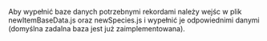 Aby wypełnić baze danych potrzebnymi rekordami należy wejśc w plik newItemBaseData.js oraz newSpecies.js i wypełnić je odpowiednimi danymi (domyślna zadalna baza jest już zaimplementowana). 
